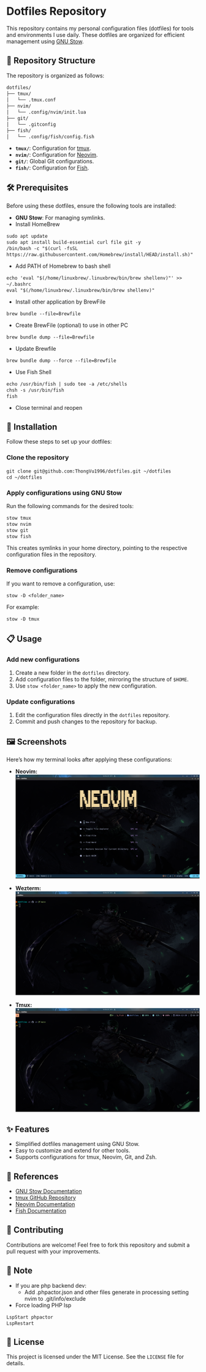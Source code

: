 # Dotfiles Repository

This repository contains my personal configuration files (dotfiles) for tools and environments I use daily. These dotfiles are organized for efficient management using [GNU Stow](https://www.gnu.org/software/stow/).

## 📂 Repository Structure

The repository is organized as follows:

```plaintext
dotfiles/
├── tmux/
│   └── .tmux.conf
├── nvim/
│   └── .config/nvim/init.lua
├── git/
│   └── .gitconfig
├── fish/
│   └── .config/fish/config.fish
```

- **`tmux/`**: Configuration for [tmux](https://github.com/tmux/tmux).
- **`nvim/`**: Configuration for [Neovim](https://neovim.io/).
- **`git/`**: Global Git configurations.
- **`fish/`**: Configuration for [Fish](https://fishshell.com).

## 🛠️ Prerequisites

Before using these dotfiles, ensure the following tools are installed:

- **GNU Stow**: For managing symlinks.
- Install HomeBrew

```
sudo apt update
sudo apt install build-essential curl file git -y
/bin/bash -c "$(curl -fsSL https://raw.githubusercontent.com/Homebrew/install/HEAD/install.sh)"
```

- Add PATH of Homebrew to bash shell

```
echo 'eval "$(/home/linuxbrew/.linuxbrew/bin/brew shellenv)"' >> ~/.bashrc
eval "$(/home/linuxbrew/.linuxbrew/bin/brew shellenv)"
```

- Install other application by BrewFile

```
brew bundle --file=Brewfile
```

- Create BrewFile (optional) to use in other PC

```
brew bundle dump --file=Brewfile
```

- Update Brewfile

```
brew bundle dump --force --file=Brewfile
```

- Use Fish Shell

```
echo /usr/bin/fish | sudo tee -a /etc/shells
chsh -s /usr/bin/fish
fish
```

- Close terminal and reopen

## 🚀 Installation

Follow these steps to set up your dotfiles:

### Clone the repository

```
git clone git@github.com:ThongVu1996/dotfiles.git ~/dotfiles
cd ~/dotfiles
```

### Apply configurations using GNU Stow

Run the following commands for the desired tools:

```
stow tmux
stow nvim
stow git
stow fish
```

This creates symlinks in your home directory, pointing to the respective configuration files in the repository.

### Remove configurations

If you want to remove a configuration, use:

```
stow -D <folder_name>
```

For example:

```
stow -D tmux
```

## 📋 Usage

### Add new configurations

1. Create a new folder in the `dotfiles` directory.
2. Add configuration files to the folder, mirroring the structure of `$HOME`.
3. Use `stow <folder_name>` to apply the new configuration.

### Update configurations

1. Edit the configuration files directly in the `dotfiles` repository.
2. Commit and push changes to the repository for backup.

## 🖼️ Screenshots

Here’s how my terminal looks after applying these configurations:

- **Neovim:**
  ![Neovim Screenshot](images/nvim.png)

- **Wezterm:**
  ![Wezterm Screenshot](images/wezterm.png)

- **Tmux:**
  ![Tmux Screenshot](images/tmux.png)

## ✨ Features

- Simplified dotfiles management using GNU Stow.
- Easy to customize and extend for other tools.
- Supports configurations for tmux, Neovim, Git, and Zsh.

## 📖 References

- [GNU Stow Documentation](https://www.gnu.org/software/stow/)
- [tmux GitHub Repository](https://github.com/tmux/tmux)
- [Neovim Documentation](https://neovim.io/)
- [Fish Documentation](https://fishshell.com/docs/current/index.html)

## 🤝 Contributing

Contributions are welcome! Feel free to fork this repository and submit a pull request with your improvements.

## 📒 Note

- If you are php backend dev:
  - Add .phpactor.json and other files generate in processing setting nvim to .git/info/exclude
- Force loading PHP lsp

```
LspStart phpactor
LspRestart
```

## 📝 License

This project is licensed under the MIT License. See the `LICENSE` file for details.

